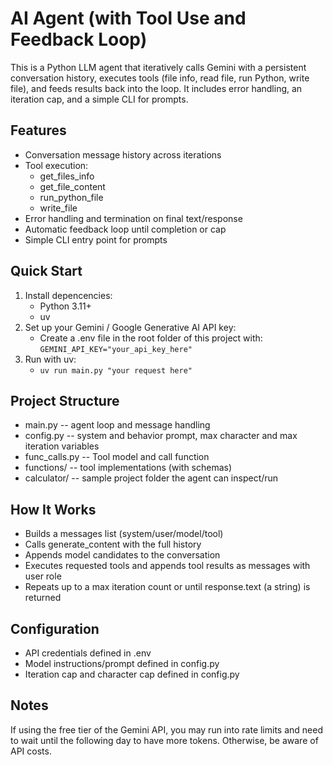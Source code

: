 # AI Agent (with Tool Use and Feedback Loop)

This is a Python LLM agent that iteratively calls Gemini with a persistent conversation history, executes tools (file info, read file, run Python, write file), and feeds results back into the loop. It includes error handling, an iteration cap, and a simple CLI for prompts.

## Features
- Conversation message history across iterations
- Tool execution:
    - get_files_info
    - get_file_content
    - run_python_file
    - write_file
- Error handling and termination on final text/response
- Automatic feedback loop until completion or cap
- Simple CLI entry point for prompts

## Quick Start

1. Install depencencies:
    - Python 3.11+
    - uv
2. Set up your Gemini / Google Generative AI API key:
    - Create a .env file in the root folder of this project with: `GEMINI_API_KEY="your_api_key_here"`
3. Run with uv:
    - `uv run main.py "your request here"`

## Project Structure

- main.py -- agent loop and message handling
- config.py -- system and behavior prompt, max character and max iteration variables
- func_calls.py -- Tool model and call function
- functions/ -- tool implementations (with schemas)
- calculator/ -- sample project folder the agent can inspect/run

## How It Works

- Builds a messages list (system/user/model/tool)
- Calls generate_content with the full history
- Appends model candidates to the conversation
- Executes requested tools and appends tool results as messages with user role
- Repeats up to a max iteration count or until response.text (a string) is returned

## Configuration

- API credentials defined in .env
- Model instructions/prompt defined in config.py
- Iteration cap and character cap defined in config.py

## Notes

If using the free tier of the Gemini API, you may run into rate limits and need to wait until the following day to have more tokens. Otherwise, be aware of API costs.